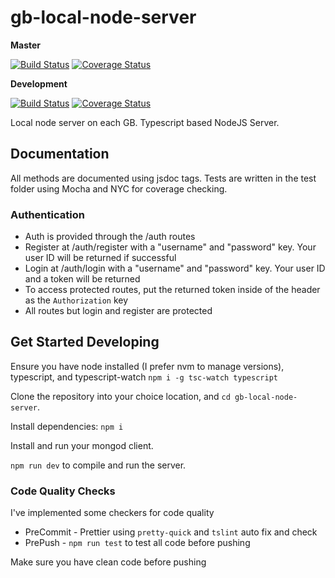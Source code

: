 # gb-local-node-server

**Master**

[![Build Status](https://travis-ci.org/GarbageBytes/gb-local-node-server.svg?branch=master)](https://travis-ci.org/GarbageBytes/gb-local-node-server)
[![Coverage Status](https://coveralls.io/repos/github/GarbageBytes/gb-local-node-server/badge.svg?branch=master)](https://coveralls.io/github/GarbageBytes/gb-local-node-server?branch=master)

**Development**

[![Build Status](https://travis-ci.org/GarbageBytes/gb-local-node-server.svg?branch=development)](https://travis-ci.org/GarbageBytes/gb-local-node-server)
[![Coverage Status](https://coveralls.io/repos/github/GarbageBytes/gb-local-node-server/badge.svg?branch=development)](https://coveralls.io/github/GarbageBytes/gb-local-node-server?branch=development)

Local node server on each GB. Typescript based NodeJS Server.

## Documentation

All methods are documented using jsdoc tags. Tests are written in the test folder using Mocha and NYC for coverage checking.

### Authentication

- Auth is provided through the /auth routes
- Register at /auth/register with a "username" and "password" key. Your user ID will be returned if successful
- Login at /auth/login with a "username" and "password" key. Your user ID and a token will be returned
- To access protected routes, put the returned token inside of the header as the `Authorization` key
- All routes but login and register are protected

## Get Started Developing

Ensure you have node installed (I prefer nvm to manage versions), typescript, and typescript-watch `npm i -g tsc-watch typescript`

Clone the repository into your choice location, and `cd gb-local-node-server`.

Install dependencies: `npm i`

Install and run your mongod client.

`npm run dev` to compile and run the server.

### Code Quality Checks

I've implemented some checkers for code quality

- PreCommit - Prettier using `pretty-quick` and `tslint` auto fix and check
- PrePush - `npm run test` to test all code before pushing

Make sure you have clean code before pushing
